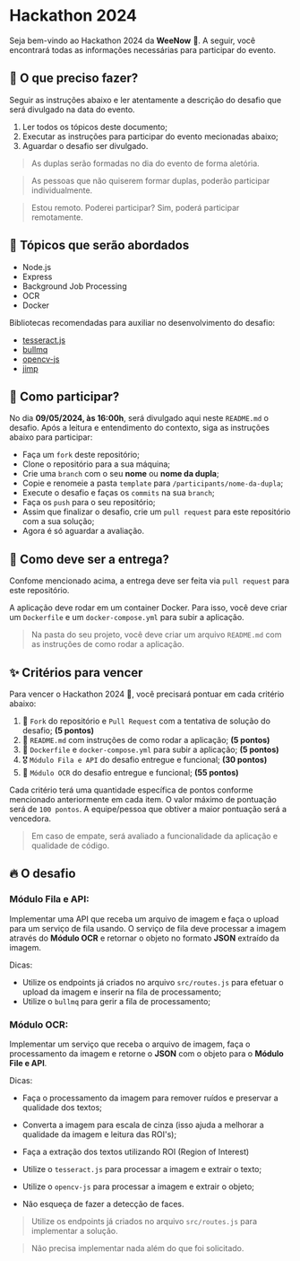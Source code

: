 # Hackathon 2024

Seja bem-vindo ao Hackathon 2024 da **WeeNow** 🚀. A seguir, você encontrará todas as informações necessárias para participar do evento.

## 📌 O que preciso fazer?

Seguir as instruções abaixo e ler atentamente a descrição do desafio que será divulgado na data do evento.

1. Ler todos os tópicos deste documento;
2. Executar as instruções para participar do evento mecionadas abaixo;
3. Aguardar o desafio ser divulgado.

> As duplas serão formadas no dia do evento de forma aletória.

> As pessoas que não quiserem formar duplas, poderão participar individualmente.

> Estou remoto. Poderei participar? Sim, poderá participar remotamente.

## 📄 Tópicos que serão abordados

- Node.js
- Express
- Background Job Processing
- OCR
- Docker

Bibliotecas recomendadas para auxiliar no desenvolvimento do desafio:

- [tesseract.js](https://www.npmjs.com/package/tesseract.js)
- [bullmq](https://bullmq.io/)
- [opencv-js](https://www.npmjs.com/package/@techstark/opencv-js)
- [jimp](https://www.npmjs.com/package/jimp)

## 📜 Como participar?

No dia **09/05/2024, às 16:00h**, será divulgado aqui neste `README.md` o desafio. Após a leitura e entendimento do contexto, siga as instruções abaixo para participar:

- Faça um `fork` deste repositório;
- Clone o repositório para a sua máquina;
- Crie uma `branch` com o seu **nome** ou **nome da dupla**;
- Copie e renomeie a pasta `template` para `/participants/nome-da-dupla`;
- Execute o desafio e faças os `commits` na sua `branch`;
- Faça os `push` para o seu repositório;
- Assim que finalizar o desafio, crie um `pull request` para este repositório com a sua solução;
- Agora é só aguardar a avaliação.

## 🚨 Como deve ser a entrega?

Confome mencionado acima, a entrega deve ser feita via `pull request` para este repositório.

A aplicação deve rodar em um container Docker. Para isso, você deve criar um `Dockerfile` e um `docker-compose.yml` para subir a aplicação.

> Na pasta do seu projeto, você deve criar um arquivo `README.md` com as instruções de como rodar a aplicação.

## ✨ Critérios para vencer

Para vencer o Hackathon 2024 🚀, você precisará pontuar em cada critério abaixo:

1. 🐙 `Fork` do repositório e `Pull Request` com a tentativa de solução do desafio; **(5 pontos)**
2. 📜 `README.md` com instruções de como rodar a aplicação; **(5 pontos)**
3. 🐋 `Dockerfile` e `docker-compose.yml` para subir a aplicação; **(5 pontos)**
4. 🎖️ `Módulo Fila e API` do desafio entregue e funcional; **(30 pontos)**
5. 🤴 `Módulo OCR` do desafio entregue e funcional; **(55 pontos)**

Cada critério terá uma quantidade específica de pontos conforme mencionado anteriormente em cada item. O valor máximo de pontuação será de `100 pontos`. A equipe/pessoa que obtiver a maior pontuação será a vencedora.

> Em caso de empate, será avaliado a funcionalidade da aplicação e qualidade de código.

## 🔥 O desafio

### Módulo Fila e API: 

Implementar uma API que receba um arquivo de imagem e faça o upload para um serviço de fila usando. O serviço de fila deve processar a imagem através do **Módulo OCR** e retornar o objeto no formato **JSON** extraído da imagem.

Dicas:

- Utilize os endpoints já criados no arquivo `src/routes.js` para efetuar o upload da imagem e inserir na fila de processamento;
- Utilize o `bullmq` para gerir a fila de processamento;

### Módulo OCR: 

Implementar um serviço que receba o arquivo de imagem, faça o processamento da imagem e retorne o **JSON** com o objeto para o **Módulo File e API**.

Dicas:

- Faça o processamento da imagem para remover ruídos e preservar a qualidade dos textos;
- Converta a imagem para escala de cinza (isso ajuda a melhorar a qualidade da imagem e leitura das ROI's);
- Faça a extração dos textos utilizando ROI (Region of Interest)

- Utilize o `tesseract.js` para processar a imagem e extrair o texto;
- Utilize o `opencv-js` para processar a imagem e extrair o objeto;

- Não esqueça de fazer a detecção de faces.

> Utilize os endpoints já criados no arquivo `src/routes.js` para implementar a solução.

> Não precisa implementar nada além do que foi solicitado.


